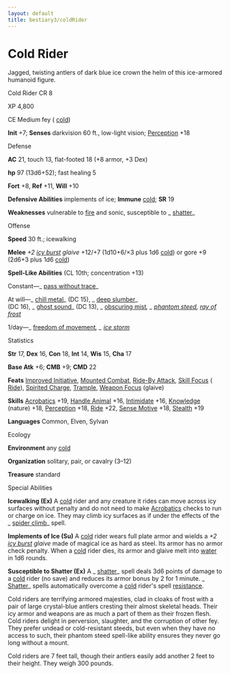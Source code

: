 ```yaml
---
layout: default
title: bestiary3/coldRider
---
```

# Cold Rider

Jagged, twisting antlers of dark blue ice crown the helm of this ice-armored humanoid figure.

Cold Rider CR 8

XP 4,800

CE Medium fey ( [cold](monsters/creatureTypes#_cold-subtype))

**Init** +7; **Senses** darkvision 60 ft., low-light vision; [Perception](skills/perception#_perception) +18

Defense

**AC** 21, touch 13, flat-footed 18 (+8 armor, +3 Dex)

**hp** 97 (13d6+52); fast healing 5

**Fort** +8, **Ref** +11, **Will** +10

**Defensive Abilities** implements of ice; **Immune** [cold](monsters/creatureTypes#_cold-subtype); **SR** 19

**Weaknesses** vulnerable to [fire](monsters/creatureTypes#_fire-subtype) and sonic, susceptible to _ [shatter](spells/shatter#_shatter)_

Offense

**Speed** 30 ft.; icewalking

**Melee** _+2 [icy burst](magicItems/weapons#_weapons-icy-burst) glaive_ +12/+7 (1d10+6/×3 plus 1d6 [cold](monsters/creatureTypes#_cold-subtype)) or gore +9 (2d6+3 plus 1d6 [cold](monsters/creatureTypes#_cold-subtype))

**Spell-Like Abilities** (CL 10th; concentration +13)

Constant—_ [pass without trace](spells/passWithoutTrace#_pass-without-trace)_

At will—_ [chill metal](spells/chillMetal#_chill-metal)_ (DC 15), _ [deep slumber](spells/deepSlumber#_deep-slumber)_   
(DC 16), _ [ghost sound](spells/ghostSound#_ghost-sound)_ (DC 13), _ [obscuring mist](spells/obscuringMist#_obscuring-mist)_, _ [phantom steed](spells/phantomSteed#_phantom-steed), [ray of frost](spells/rayOfFrost#_ray-of-frost)_

1/day—_ [freedom of movement](spells/freedomOfMovement#_freedom-of-movement)_, _ [ice storm](spells/iceStorm#_ice-storm)_

Statistics

**Str** 17, **Dex** 16, **Con** 18, **Int** 14, **Wis** 15, **Cha** 17

**Base Atk** +6; **CMB** +9; **CMD** 22

**Feats** [Improved Initiative](feats#_improved-initiative), [Mounted Combat](feats#_mounted-combat), [Ride-By Attack](feats#_ride-by-attack), [Skill Focus](feats#_skill-focus) ( [Ride](skills/ride#_ride)), [Spirited Charge](feats#_spirited-charge), [Trample](monsters/universalMonsterRules#_trample), [Weapon Focus](feats#_weapon-focus) (glaive)

**Skills** [Acrobatics](skills/acrobatics#_acrobatics) +19, [Handle Animal](skills/handleAnimal#_handle-animal) +16, [Intimidate](skills/intimidate#_intimidate) +16, [Knowledge](skills/knowledge#_knowledge) (nature) +18, [Perception](skills/perception#_perception) +18, [Ride](skills/ride#_ride) +22, [Sense Motive](skills/senseMotive#_sense-motive) +18, [Stealth](skills/stealth#_stealth) +19

**Languages** Common, Elven, Sylvan

Ecology

**Environment** any [cold](monsters/creatureTypes#_cold-subtype)

**Organization** solitary, pair, or cavalry (3–12)

**Treasure** standard

Special Abilities

**Icewalking (Ex)** A [cold](monsters/creatureTypes#_cold-subtype) rider and any creature it rides can move across icy surfaces without penalty and do not need to make [Acrobatics](skills/acrobatics#_acrobatics) checks to run or charge on ice. They may climb icy surfaces as if under the effects of the _ [spider climb](spells/spiderClimb#_spider-climb)_ spell.

**Implements of Ice (Su)** A [cold](monsters/creatureTypes#_cold-subtype) rider wears full plate armor and wields a _+2 [icy burst](magicItems/weapons#_weapons-icy-burst) glaive_ made of magical ice as hard as steel. Its armor has no armor check penalty. When a [cold](monsters/creatureTypes#_cold-subtype) rider dies, its armor and glaive melt into [water](monsters/creatureTypes#_water-subtype) in 1d6 rounds.

**Susceptible to Shatter (Ex)** A _ [shatter](spells/shatter#_shatter)_ spell deals 3d6 points of damage to a [cold](monsters/creatureTypes#_cold-subtype) rider (no save) and reduces its armor bonus by 2 for 1 minute. _ [Shatter](spells/shatter#_shatter)_ spells automatically overcome a [cold](monsters/creatureTypes#_cold-subtype) rider's spell [resistance](monsters/universalMonsterRules#_resistance).

Cold riders are terrifying armored majesties, clad in cloaks of frost with a pair of large crystal-blue antlers cresting their almost skeletal heads. Their icy armor and weapons are as much a part of them as their frozen flesh. Cold riders delight in perversion, slaughter, and the corruption of other fey. They prefer undead or cold-resistant steeds, but even when they have no access to such, their phantom steed spell-like ability ensures they never go long without a mount.

Cold riders are 7 feet tall, though their antlers easily add another 2 feet to their height. They weigh 300 pounds.

